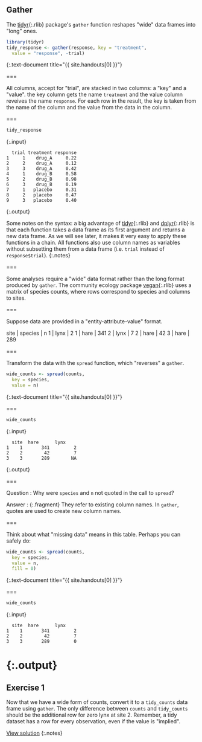 ---
---

## Gather

The [tidyr](){:.rlib} package's `gather` function reshapes "wide" data frames into "long" ones.


~~~r
library(tidyr)
tidy_response <- gather(response, key = "treatment",
  value = "response", -trial)
~~~
{:.text-document title="{{ site.handouts[0] }}"}

===

All columns, accept for "trial", are stacked in two columns: a "key" and a "value". the key column gets the name `treatment` and the value column reveives the name `response`. For each row in the result, the key is taken from the name of the column and the value from the data in the column.

===


~~~r
tidy_response
~~~
{:.input}
~~~
  trial treatment response
1     1    drug_A     0.22
2     2    drug_A     0.12
3     3    drug_A     0.42
4     1    drug_B     0.58
5     2    drug_B     0.98
6     3    drug_B     0.19
7     1   placebo     0.31
8     2   placebo     0.47
9     3   placebo     0.40
~~~
{:.output}

Some notes on the syntax: a big advantage of [tidyr](){:.rlib} and [dplyr](){:.rlib} is that each function takes a data frame as its first argument and returns a new data frame. As we will see later, it makes it very easy to apply these functions in a chain. All functions also use column names as variables without subsetting them from a data frame (i.e. `trial` instead of `response$trial`).
{:.notes}

===

Some analyses require a "wide" data format rather than the long format produced by `gather`. The community ecology package [vegan](){:.rlib} uses a matrix of species counts, where rows correspond to species and columns to sites.

===

Suppose data are provided in a "entity-attribute-value" format.

site | species | n
1    | lynx    |   2 
1    | hare    | 341 
2    | lynx    |   7 
2    | hare    |  42 
3    | hare    | 289 



===

Transform the data with the `spread` function, which "reverses" a `gather`.


~~~r
wide_counts <- spread(counts,
  key = species,
  value = n)
~~~
{:.text-document title="{{ site.handouts[0] }}"}

===


~~~r
wide_counts
~~~
{:.input}
~~~
  site  hare      lynx    
1    1       341         2
2    2        42         7
3    3       289        NA
~~~
{:.output}

===

Question
: Why were `species` and `n` not quoted in the call to `spread`?

Answer
: {:.fragment} They refer to existing column names. In `gather`, quotes are used to create new column names.

===

Think about what "missing data" means in this table. Perhaps you can safely do:


~~~r
wide_counts <- spread(counts,
  key = species,
  value = n,
  fill = 0)
~~~
{:.text-document title="{{ site.handouts[0] }}"}

===


~~~r
wide_counts
~~~
{:.input}
~~~
  site  hare      lynx    
1    1       341         2
2    2        42         7
3    3       289         0
~~~
{:.output}
===

## Exercise 1

Now that we have a wide form of counts, convert it to a `tidy_counts` data frame using `gather`. The only difference between `counts` and `tidy_counts` should be the additional row for zero lynx at site 2. Remember, a tidy dataset has a row for every observation, even if the value is "implied".

[View solution](#solution-1)
{:.notes}
